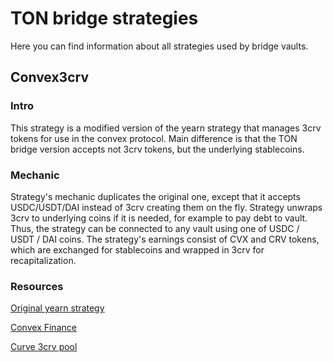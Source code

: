 # TON bridge strategies

Here you can find information about all strategies used by bridge vaults.

## Convex3crv
### Intro
This strategy is a modified version of the yearn strategy that manages 3crv tokens
for use in the convex protocol. Main difference is that the TON bridge version
accepts not 3crv tokens, but the underlying stablecoins.

### Mechanic
Strategy's mechanic duplicates the original one, except that it accepts USDC/USDT/DAI instead of 3crv creating them on the fly.
Strategy unwraps 3crv to underlying coins if it is needed, for example to pay debt to vault.
Thus, the strategy can be connected to any vault using one of USDC / USDT / DAI coins.
The strategy's earnings consist of CVX and CRV tokens, which are exchanged for stablecoins and wrapped in 3crv
for recapitalization.

### Resources
[Original yearn strategy](https://yearn.watch/network/ethereum/vault/0x84E13785B5a27879921D6F685f041421C7F482dA/strategy/0xeC088B98e71Ba5FFAf520c2f6A6F0153f1bf494B)

[Convex Finance](https://www.convexfinance.com/stake)

[Curve 3crv pool](https://curve.fi/3pool/deposit)

